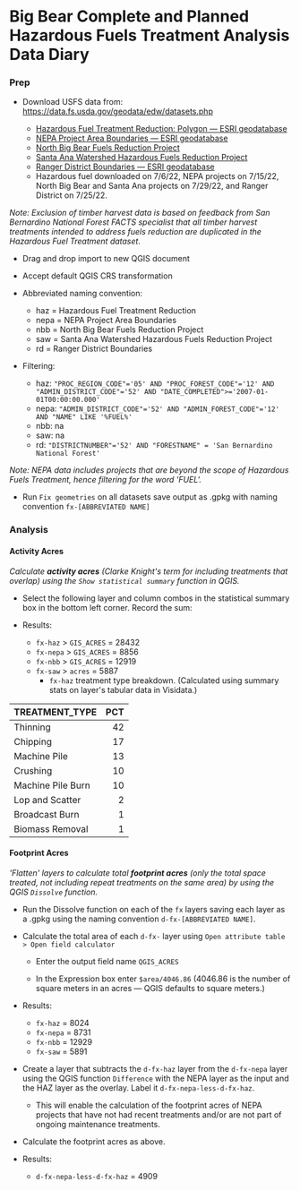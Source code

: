 # Big Bear Complete and Planned Hazardous Fuels Treatment Analysis Data Diary

### Prep
* Download USFS data from: https://data.fs.usda.gov/geodata/edw/datasets.php

    * [Hazardous Fuel Treatment Reduction: Polygon — ESRI geodatabase](https://data.fs.usda.gov/geodata/edw/edw_resources/fc/S_USA.Activity_HazFuelTrt_PL.gdb.zip)
    * [NEPA Project Area Boundaries — ESRI geodatabase](https://data.fs.usda.gov/geodata/edw/edw_resources/fc/S_USA.Actv_ProjectArea_NEPA.gdb.zip)
    * [North Big Bear Fuels Reduction Project](https://ftp.wildfire.gov/public/incident_specific_data/Fuels/CA_BDF/Shapefiles/NBB_PROJECT_BOUNDARY_20200805.zip)
    * [Santa Ana Watershed Hazardous Fuels Reduction Project](https://ftp.wildfire.gov/public/incident_specific_data/Fuels/CA_BDF/Shapefiles/SouthForkPerimeter_south38andBartonFlats_07062022.zip)
    * [Ranger District Boundaries — ESRI geodatabase](https://data.fs.usda.gov/geodata/edw/edw_resources/fc/S_USA.RangerDistrict.gdb.zip)
    * Hazardous fuel downloaded on 7/6/22, NEPA projects on 7/15/22, North Big Bear and Santa Ana projects on 7/29/22, and Ranger District on 7/25/22.

_Note: Exclusion of timber harvest data is based on feedback from San Bernardino National Forest FACTS specialist that all timber harvest treatments intended to address fuels reduction are duplicated in the Hazardous Fuel Treatment dataset._

* Drag and drop import to new QGIS document

* Accept default QGIS CRS transformation

* Abbreviated naming convention:
  * haz = Hazardous Fuel Treatment Reduction
  * nepa = NEPA Project Area Boundaries
  * nbb = North Big Bear Fuels Reduction Project
  * saw = Santa Ana Watershed Hazardous Fuels Reduction Project
  * rd = Ranger District Boundaries

* Filtering:
  * haz: `"PROC_REGION_CODE"='05' AND "PROC_FOREST_CODE"='12' AND "ADMIN_DISTRICT_CODE"='52' AND "DATE_COMPLETED">='2007-01-01T00:00:00.000'`
  * nepa: `"ADMIN_DISTRICT_CODE"='52' AND "ADMIN_FOREST_CODE"='12' AND "NAME" LIKE '%FUEL%'`
  * nbb: na
  * saw: na
  * rd: `"DISTRICTNUMBER"='52' AND "FORESTNAME" = 'San Bernardino National Forest'`

_Note: NEPA data includes projects that are beyond the scope of Hazardous Fuels Treatment, hence filtering for the word 'FUEL'._

* Run `Fix geometries` on all datasets save output as .gpkg with naming convention `fx-[ABBREVIATED NAME]`

### Analysis

#### Activity Acres
_Calculate **activity acres** (Clarke Knight's term for including treatments that overlap) using the `Show statistical summary` function in QGIS._

* Select the following layer and column combos in the statistical summary box in the bottom left corner. Record the sum:

* Results:
  * `fx-haz` > `GIS_ACRES` = 28432 
  * `fx-nepa` > `GIS_ACRES` = 8856
  * `fx-nbb` > `GIS_ACRES` = 12919
  * `fx-saw` > `acres` = 5887
    * `fx-haz` treatment type breakdown. (Calculated using summary stats on layer's tabular data in Visidata.)

|TREATMENT\_TYPE    |PCT  |
|-------------------|----:|
|Thinning           |42   |
|Chipping           |17   |
|Machine Pile       |13   |
|Crushing           |10   |
|Machine Pile Burn  |10   |
|Lop and Scatter    |2    |
|Broadcast Burn     |1    |
|Biomass Removal    |1    |

#### Footprint Acres
_'Flatten' layers to calculate total **footprint acres** (only the total space treated, not including repeat treatments on the same area) by using the QGIS `Dissolve` function._

* Run the Dissolve function on each of the `fx` layers saving each layer as a .gpkg using the naming convention `d-fx-[ABBREVIATED NAME]`.

* Calculate the total area of each `d-fx-` layer using `Open attribute table > Open field calculator` 

  * Enter the output field name `QGIS_ACRES`

  * In the Expression box enter `$area/4046.86` (4046.86 is the number of square meters in an acres — QGIS defaults to square meters.)

* Results:
  * `fx-haz` = 8024 
  * `fx-nepa` = 8731
  * `fx-nbb` = 12929
  * `fx-saw` = 5891

* Create a layer that subtracts the `d-fx-haz` layer from the `d-fx-nepa` layer using the QGIS function `Difference` with the NEPA layer as the input and the HAZ layer as the overlay. Label it `d-fx-nepa-less-d-fx-haz`.
  * This will enable the calculation of the footprint acres of NEPA projects that have not had recent treatments and/or are not part of ongoing maintenance treatments.
* Calculate the footprint acres as above.

* Results:
  * `d-fx-nepa-less-d-fx-haz` = 4909